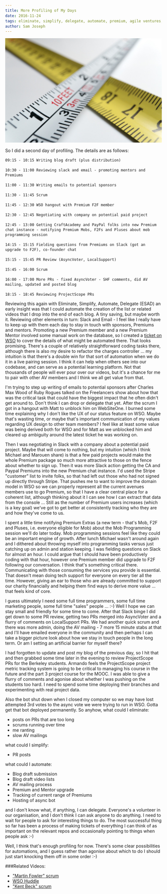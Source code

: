 ```yaml
---
title: More Profiling of My Days
date: 2016-11-24
tags: eliminate, simplify, delegate, automate, premium, agile ventures, planning, prioritising, profiling, measuring, sponsors, upgrades, communication
author: Sam Joseph
---
```


![measurement](/images/measurement.jpg)

So I did a second day of profiling.  The details are as follows:

```
09:15 - 10:15 Writing blog draft (plus distribution)

10:30 - 11:00 Reviewing slack and email - promoting mentors and Premiums

11:00 - 11:30 Writing emails to potential sponsors

11:30 - 11:45 Scrum

11:45 - 12:30 WSO hangout with Premium F2F member

12:30 - 12:45 Negotiating with company on potential paid project

12:45 - 13:00 Getting CraftAcademy and PayPal folks into new Premium chat instance - notifying Premium Mobs, F2Fs and Pluses about mob programming session

14:15 - 15:15 Fielding questions from Premiums on Slack (got an upgrade to F2F), co-founder chat

15:15 - 15:45 PR Review (AsyncVoter, LocalSupport)

15:45 - 16:00 Scrum

16:00 - 17:00 More PRs - fixed AsyncVoter - SHF comments, did AV mailing, updated and posted blog 

18:15 - 18:45 Reviewing ProjectScope PRs
```

Reviewing this again with Eliminate, Simplify, Automate, Delegate (ESAD) an early insight was that I could automate the creation of the list or related videos that I drop into the end of each blog.  A tiny saving, but maybe worth it.  Reviewing other elements in turn: Slack and Email - I feel like I really have to keep up with them each day to stay in touch with sponsors, Premiums and mentors.  Promoting a new Premium member and a new Premium Mentor involved some manual work on the database, so I created a [ticket on WSO](https://github.com/AgileVentures/WebsiteOne/issues/1300) to cover the details of what might be automated there.  That looks promising. There's a couple of relatively straightforward coding tasks there, although there is also my desire to refactor the charges controller ... my intuition is that there's a double win for that sort of automation when we do it in a live pairing session.  I think it can help when others see into our codebase, and can serve as a potential learning platform.   Not that thousands of people will ever pour over our videos, but it's a chance for me to pair with other AV members and I think we all get value from that.

I'm trying to step up writing of emails to potential sponsors after Charles Max Wood of Ruby Rogues talked on the Freelancers show about how that was the critical task that could have the biggest impact that he often didn't get around to.  Don't think I can drop or delegate that yet.  After the scrum I got in a hangout with Matt to unblock him on WebSiteOne.  I burned some time explaining why I don't like the UX of our status feature on WSO.  Maybe that's wasting time, or maybe that's important communication of my values regarding UX design to other team members?  I feel like at least some value was being derived both for WSO and for Matt as we unblocked him and cleared up ambiguity around the latest ticket he was working on.

Then I was negotiating in Slack with a company about a potential paid project.  Maybe that will come to nothing, but my intuition (which I think Michael and Marouen share) is that a few paid projects would make the whole Premium package so much more attractive to those on the fence about whether to sign up.  Then it was more Slack action getting the CA and Paypal Premiums into the new Premium chat instance.  I'd used the Stripe "customer" list to invite folks, so that had left out those who had not signed up directly through Stripe.  That pushes me to want to improve the domain model in WSO so we can properly represent all the current avenues members use to go Premium, so that I have a clear central place for a coherent list, although thinking about it I can see how I can extract that data from the console ...  Still as the number of Premium users increases (which is a key goal) we've got to get better at consistently tracking who they are and how they've come to us.

I spent a little time notifying Premium Extras (a new term - that's Mob, F2F and Pluses, i.e. everyone eligible for Mob) about the Mob Programming session we'll do later today.  Mob programming sessions feel like they could be an important engine of growth.  After lunch Michael wasn't around again and I dithered about throwing myself into programming tasks versus just catching up on admin and station keeping.  I was fielding questions on Slack for almost an hour.  I could argue that I should have been productively coding with that hour, however one Premium member did upgrade to F2F following our conversation.  I think that's something critical there.  Communicating with those consuming the services you provide is essential.  That doesn't mean doing tech support for everyone on every tier all the time.  However, giving an ear to those who are already committed to support our charity financially and helping them find ways to derive more value ... that feels kind of core.  

I guess ultimately I need some full time programmers, some full time marketing people, some full time "sales" people ... :-) Well I hope we can stay small and friendly for some time to come.  After that Slack binge I did get down to some PR review, getting two PRs merged into AsyncVoter and a flurry of comments on LocalSupport PRs.  We had another quick scrum and there was more admin, doing the AV mailing - 7 more 15 minute stabs at that and I'll have emailed everyone in the community and then perhaps I can take a bigger picture look about how we stay in touch people in the long term.  Or am I setting an artificial barrier for myself there?

I had forgotten to update and post my blog of the previous day, so I hit that and then grabbed some time later in the evening to review ProjectScope PRs for the Berkeley students.  Armando feels the ProjectScope project metric tracking system is going to be critical to managing his course in the future and the part 3 project course for the MOOC.  I was able to give a flurry of comments and agonise about whether I was pushing on the students too hard.  I need to spend some time deploying their branches and experimenting with real project data.

Also the bot shut down when I closed my computer so we may have lost attempted 3rd votes to the async vote we were trying to run in WSO.  Gotta get that bot deployed permanently.  So anyhow, what could I eliminate:

* posts on PRs that are too long
* scrums running over time
* me ranting
* slow AV mailings

what could I simplify:

* PR posts

what could I automate:

* Blog draft submission
* Blog draft video lists
* AV mailing process
* Premium and Mentor upgrade
* Tracking of current range of Premiums
* Hosting of async bot

and I don't know what, if anything, I can delegate. Everyone's a volunteer in our organisation, and I don't think I can ask anyone to do anything.  I need to wait for people to ask for interesting things to do.  The most successful thing so far has been a process of making tickets of everything I can think of as important on the relevant repos and occasionally pointing to things when people ask :-)

Well, I think that's enough profiling for now.  There's some clear possibilities for automations, and I guess rather than agonise about which to do I should just start knocking them off in some order :-)

###Related Videos:

* ["Martin Fowler" scrum](https://youtu.be/aGjQ5N7nRfQ)
* [WSO Huddle](https://www.youtube.com/watch?v=dPJqeBPFluc)
* ["Kent Beck" scrum](https://www.youtube.com/watch?v=4qn9b8MVbvg)





